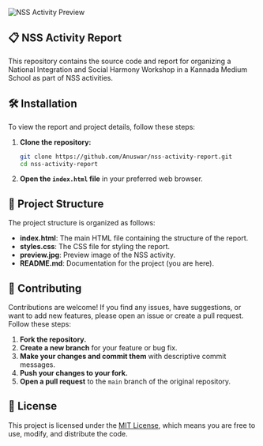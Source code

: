 ![NSS Activity Preview](https://raw.githubusercontent.com/Anuswar/nss-activity-website/main/assets/images/preview.jpg)

## 📋 NSS Activity Report

This repository contains the source code and report for organizing a National Integration and Social Harmony Workshop in a Kannada Medium School as part of NSS activities.

## 🛠️ Installation

To view the report and project details, follow these steps:

1. **Clone the repository:**
    ```bash
    git clone https://github.com/Anuswar/nss-activity-report.git
    cd nss-activity-report
    ```

2. **Open the `index.html` file** in your preferred web browser.

## 📂 Project Structure

The project structure is organized as follows:

- **index.html**: The main HTML file containing the structure of the report.
- **styles.css**: The CSS file for styling the report.
- **preview.jpg**: Preview image of the NSS activity.
- **README.md**: Documentation for the project (you are here).

## 🤝 Contributing

Contributions are welcome! If you find any issues, have suggestions, or want to add new features, please open an issue or create a pull request. Follow these steps:

1. **Fork the repository.**
2. **Create a new branch** for your feature or bug fix.
3. **Make your changes and commit them** with descriptive commit messages.
4. **Push your changes to your fork.**
5. **Open a pull request** to the `main` branch of the original repository.

## 📄 License

This project is licensed under the [MIT License](LICENSE.md), which means you are free to use, modify, and distribute the code.
